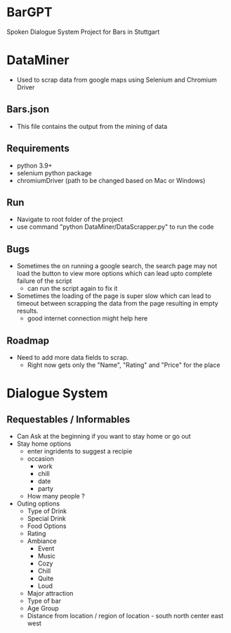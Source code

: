 # BarGPT
Spoken Dialogue System Project for Bars in Stuttgart

# DataMiner
- Used to scrap data from google maps using Selenium and Chromium Driver

## Bars.json
- This file contains the output from the mining of data

## Requirements 

- python 3.9+
- selenium python package
- chromiumDriver (path to be changed based on Mac or Windows) 

## Run

- Navigate to root folder of the project
- use command "python DataMiner/DataScrapper.py" to run the code

## Bugs
- Sometimes the on running a google search, the search page may not load the button to view more options which can lead upto complete failure of the script
  - can run the script again to fix it 
- Sometimes the loading of the page is super slow which can lead to timeout between scrapping the data from the page resulting in empty results. 
  - good internet connection might help here

## Roadmap
- Need to add more data fields to scrap.
  - Right now gets only the "Name", "Rating" and "Price" for the place


# Dialogue System

## Requestables / Informables
- Can Ask at the beginning if you want to stay home or go out
- Stay home options
  - enter ingridents to suggest a recipie
  - occasion
    - work
    - chill
    - date
    - party
  - How many people ?   
- Outing options
  - Type of Drink
  - Special Drink
  - Food Options
  - Rating
  - Ambiance
    - Event
    - Music
    - Cozy
    - Chill
    - Quite
    - Loud
  - Major attraction
  - Type of bar
  - Age Group
  - Distance from location / region of location - south north center east west
